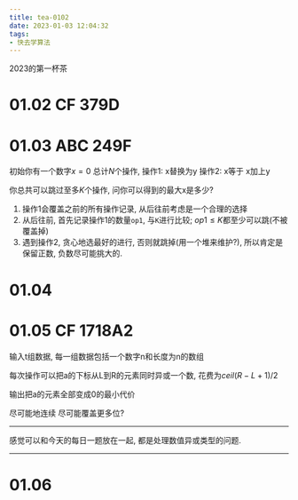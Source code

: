 ```yaml
---
title: tea-0102
date: 2023-01-03 12:04:32
tags:
- 快去学算法
---
```


2023的第一杯茶

<!--more-->

# 01.02 CF 379D

# 01.03 ABC 249F

初始你有一个数字$x = 0$
总计$N$个操作, 
操作1: x替换为y
操作2: x等于 x加上y

你总共可以跳过至多$K$个操作, 问你可以得到的最大x是多少?

1. 操作1会覆盖之前的所有操作记录, 从后往前考虑是一个合理的选择
2. 从后往前, 首先记录操作1的数量`op1`, 与`K`进行比较; $op1 \leq K$都至少可以跳(不被覆盖掉)
3. 遇到操作2, 贪心地选最好的进行, 否则就跳掉(用一个堆来维护?), 所以肯定是保留正数, 负数尽可能挑大的.


# 01.04

# 01.05 CF 1718A2

输入t组数据, 每一组数据包括一个数字n和长度为n的数组

每次操作可以把a的下标从L到R的元素同时异或一个数, 花费为$ceil(R - L + 1) / 2$

输出把a的元素全部变成0的最小代价


尽可能地连续
尽可能覆盖更多位?

---

感觉可以和今天的每日一题放在一起, 都是处理数值异或类型的问题.

---

# 01.06 